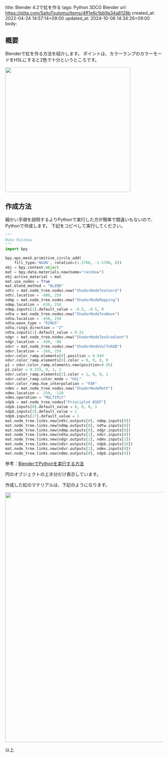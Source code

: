 title: Blender 4.2で虹を作る
tags: Python 3DCG Blender
url: https://qiita.com/SaitoTsutomu/items/4ff1e6c1bb9a34a8128b
created_at: 2022-04-24 14:57:14+09:00
updated_at: 2024-10-06 14:34:26+09:00
body:

## 概要

Blenderで虹を作る方法を紹介します。
ポイントは、カラーランプのカラーモードをHSLにすると2色で十分というところです。

<img src="https://qiita-image-store.s3.ap-northeast-1.amazonaws.com/0/13955/37a047e1-0a3b-6112-7e63-44ed7e4ca2f1.jpeg" width="400">

## 作成方法

細かい手順を説明するよりPythonで実行した方が簡単で間違いもないので、Pythonで作成します。
下記をコピペして実行してください。

```py
"""
Make Rainbow
"""
import bpy

bpy.ops.mesh.primitive_circle_add(
    fill_type='NGON', rotation=(1.5708, -1.5708, 0))
obj = bpy.context.object
mat = bpy.data.materials.new(name="rainbow")
obj.active_material = mat
mat.use_nodes = True
mat.blend_method = "BLEND"
ndtc = mat.node_tree.nodes.new("ShaderNodeTexCoord")
ndtc.location = -800, 250
ndmp = mat.node_tree.nodes.new("ShaderNodeMapping")
ndmp.location = -630, 250
ndmp.inputs[1].default_value = -0.5, -0.5, 0
ndtw = mat.node_tree.nodes.new("ShaderNodeTexWave")
ndtw.location = -450, 250
ndtw.wave_type = "RINGS"
ndtw.rings_direction = "Z"
ndtw.inputs[1].default_value = 0.31
ndgr = mat.node_tree.nodes.new("ShaderNodeTexGradient")
ndgr.location = -450, -80
ndvr = mat.node_tree.nodes.new("ShaderNodeValToRGB")
ndvr.location = -260, 250
ndvr.color_ramp.elements[0].position = 0.949
ndvr.color_ramp.elements[0].color = 0, 0, 0, 0
p1 = ndvr.color_ramp.elements.new(position=0.95)
p1.color = 0.333, 0, 1, 1
ndvr.color_ramp.elements[2].color = 1, 0, 0, 1
ndvr.color_ramp.color_mode = "HSL"
ndvr.color_ramp.hue_interpolation = "FAR"
ndmv = mat.node_tree.nodes.new("ShaderNodeMath")
ndmv.location = -250, -110
ndmv.operation = "MULTIPLY"
ndpb = mat.node_tree.nodes["Principled BSDF"]
ndpb.inputs[0].default_value = 0, 0, 0, 1
ndpb.inputs[2].default_value = 1
ndpb.inputs[27].default_value = 1
mat.node_tree.links.new(ndtc.outputs[0], ndmp.inputs[0])
mat.node_tree.links.new(ndmp.outputs[0], ndtw.inputs[0])
mat.node_tree.links.new(ndmp.outputs[0], ndgr.inputs[0])
mat.node_tree.links.new(ndtw.outputs[1], ndvr.inputs[0])
mat.node_tree.links.new(ndgr.outputs[1], ndmv.inputs[1])
mat.node_tree.links.new(ndvr.outputs[0], ndpb.inputs[26])
mat.node_tree.links.new(ndvr.outputs[1], ndmv.inputs[0])
mat.node_tree.links.new(ndmv.outputs[0], ndpb.inputs[4])
```

参考：[BlenderでPythonを実行する方法](https://qiita.com/SaitoTsutomu/items/cec67381a8789b40e377)

円のオブジェクトの上半分だけ表示しています。

作成した虹のマテリアルは、下記のようになります。

<img src="https://qiita-image-store.s3.ap-northeast-1.amazonaws.com/0/13955/c9344652-6cb6-f05c-f175-8e529dd583ec.jpeg" width="800">

以上

